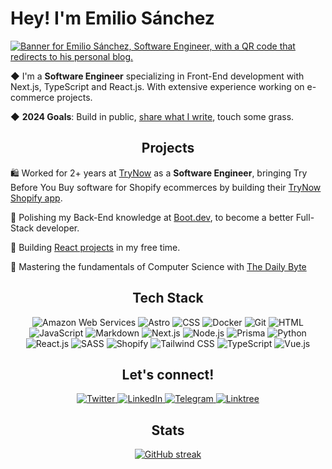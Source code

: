 # Hey! I'm Emilio Sánchez

[![Banner for Emilio Sánchez, Software Engineer, with a QR code that redirects to his personal blog.](https://github.com/emlez/emlez/assets/64607766/450e3e56-8903-4326-b14d-e0bfd3a96d04)](https://dub.sh/emlez)

◆ I'm a **Software Engineer** specializing in Front-End development with Next.js, TypeScript and React.js. With extensive experience working on e-commerce projects.

◆ **2024 Goals**: Build in public, [share what I write](https://dub.sh/emlez), touch some grass.

<h2 align=center>Projects</h2>

🛍️ Worked for 2+ years at [TryNow](https://www.trynow.com/) as a **Software Engineer**, bringing Try Before You Buy software for Shopify ecommerces by building their [TryNow Shopify app](https://apps.shopify.com/trynow).

🐍 Polishing my Back-End knowledge at [Boot.dev](https://www.boot.dev/u/emlez), to become a better Full-Stack developer.

🧰 Building [React projects](https://github.com/emlez/react-projects) in my free time.

👾 Mastering the fundamentals of Computer Science with [The Daily Byte](https://github.com/emlez/daily-byte)

<div align="center">
<h2 align="center">Tech Stack</h2>

![Amazon Web Services](https://img.shields.io/badge/Amazon_AWS-FF9900?style=for-the-badge&logo=amazonaws&logoColor=white)
![Astro](https://img.shields.io/badge/Astro-0C1222?style=for-the-badge&logo=astro&logoColor=FDFDFE)
![CSS](https://img.shields.io/badge/CSS3-1572B6?style=for-the-badge&logo=css3&logoColor=white)
![Docker](https://img.shields.io/badge/Docker-2CA5E0?style=for-the-badge&logo=docker&logoColor=white)
![Git](https://img.shields.io/badge/Git-F05032?style=for-the-badge&logo=git&logoColor=white)
![HTML](https://img.shields.io/badge/HTML5-E34F26?style=for-the-badge&logo=html5&logoColor=white)
![JavaScript](https://img.shields.io/badge/JavaScript-323330?style=for-the-badge&logo=javascript&logoColor=F7DF1E)
![Markdown](https://img.shields.io/badge/Markdown-000000?style=for-the-badge&logo=markdown&logoColor=white)
![Next.js](https://img.shields.io/badge/next.js-000000?style=for-the-badge&logo=nextdotjs&logoColor=white)
![Node.js](https://img.shields.io/badge/Node.js-339933?style=for-the-badge&logo=nodedotjs&logoColor=white)
![Prisma](https://img.shields.io/badge/Prisma-3982CE?style=for-the-badge&logo=Prisma&logoColor=white)
![Python](https://img.shields.io/badge/Python-FFD43B?style=for-the-badge&logo=python&logoColor=blue)
![React.js](https://img.shields.io/badge/React-20232A?style=for-the-badge&logo=react&logoColor=61DAFB)
![SASS](https://img.shields.io/badge/Sass-CC6699?style=for-the-badge&logo=sass&logoColor=white)
![Shopify](https://img.shields.io/badge/shopify-8DB543?style=for-the-badge&logo=Shopify&logoColor=white)
![Tailwind CSS](https://img.shields.io/badge/Tailwind_CSS-38B2AC?style=for-the-badge&logo=tailwind-css&logoColor=white)
![TypeScript](https://img.shields.io/badge/TypeScript-007ACC?style=for-the-badge&logo=typescript&logoColor=white)
![Vue.js](https://img.shields.io/badge/Vue.js-35495E?style=for-the-badge&logo=vuedotjs&logoColor=4FC08D)

</div>

<div align="center">
<h2 align="center">Let's connect!</h2>
  <a href="https://twitter.com/emlezdev/">
    <img src="https://img.shields.io/badge/Twitter-1DA1F2?style=for-the-badge&logo=twitter&logoColor=white" alt="Twitter" />
  </a>
  <a href="https://www.linkedin.com/in/emlez/">
    <img src="https://img.shields.io/badge/LinkedIn-0077B5?style=for-the-badge&logo=linkedin&logoColor=white" alt="LinkedIn" />
  </a>
  <a href="https://t.me/emlezdev/">
    <img src="https://img.shields.io/badge/Telegram-2CA5E0?style=for-the-badge&logo=telegram&logoColor=white" alt="Telegram" />
  </a>
  <a href="https://linktr.ee/emlezdev/">
    <img src="https://img.shields.io/badge/linktree-39E09B?style=for-the-badge&logo=linktree&logoColor=white" alt="Linktree" />
  </a>
</div>

<div align="center">
  <h2>Stats</h2>
  <a href="https://github.com/emlez?tab=repositories">
    <img src="https://github-readme-streak-stats.herokuapp.com?user=emlez&theme=vesper&date_format=M%20j%5B%2C%20Y%5D&background=101010&stroke=A0A0A0&currStreakNum=FFF&ring=99FFE4&fire=FFC799&border=101010&sideNums=FFF&sideLabels=FFC799&currStreakLabel=FFC799&dates=A0A0A0" alt="GitHub streak" />
  </a>
</div>
